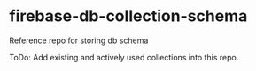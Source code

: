 # firebase-db-collection-schema
Reference repo for storing db schema

ToDo: Add existing and actively used collections into this repo.
